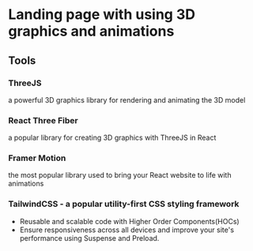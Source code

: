 # Landing page with using 3D graphics and animations
## Tools
### ThreeJS 
a powerful 3D graphics library for rendering and animating the 3D model

### React Three Fiber
a popular library for creating 3D graphics with ThreeJS in React

### Framer Motion
the most popular library used to bring your React website to life with animations

### TailwindCSS - a popular utility-first CSS styling framework


- Reusable and scalable code with Higher Order Components(HOCs)
- Ensure responsiveness across all devices and improve your site's performance using Suspense and Preload.
